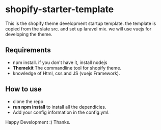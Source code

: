 # shopify-starter-template
This is the shopify theme development startup template. the template is copied from the slate src. and set up laravel mix. we will use vuejs for developing the theme.

## Requirements
- npm install. if you don't have it, install nodejs
- **Themekit** The commandline tool for shopify theme. 
- knowledge of Html, css and JS (vuejs Framework). 

## How to use
- clone the repo
- **run npm install** to install all the dependicies.
- Add your config information in the config.yml.


Happy Development :)
Thanks. 
